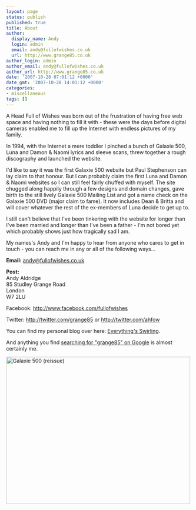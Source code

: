 ```yaml
---
layout: page
status: publish
published: true
title: About
author:
  display_name: Andy
  login: admin
  email: andy@fullofwishes.co.uk
  url: http://www.grange85.co.uk
author_login: admin
author_email: andy@fullofwishes.co.uk
author_url: http://www.grange85.co.uk
date: '2007-10-28 07:01:12 +0000'
date_gmt: '2007-10-28 14:01:12 +0000'
categories:
- miscellaneous
tags: []
---
```

<p>A Head Full of Wishes was born out of the frustration of having free web space and having nothing to fill it with - these were the days before digital cameras enabled me to fill up the Internet with endless pictures of my family.</p>
<p>In 1994, with the Internet a mere toddler I pinched a bunch of Galaxie 500, Luna and Damon & Naomi lyrics and sleeve scans, threw together a rough discography and launched the website.</p>
<p>I'd like to say it was the first Galaxie 500 website but Paul Stephenson can lay claim to that honour. But I can probably claim the first Luna and Damon & Naomi websites so I can still feel fairly chuffed with myself. The site chugged along happily through a few designs and domain changes, gave birth to the still lively Galaxie 500 Mailing List and got a name check on the Galaxie 500 DVD (major claim to fame). It now includes Dean & Britta and will cover whatever the rest of the ex-members of Luna decide to get up to.</p>
<p>I still can't believe that I've been tinkering with the website for longer than I've been married and longer than I've been a father - I'm not bored yet which probably shows just how tragically sad I am.</p>

<p>My names's Andy and I'm happy to hear from anyone who cares to get in touch - you can reach me in any or all of the following ways...</p>
<p><strong>Email:</strong> <a href="mailto:andy@fullofwishes.co.uk">andy@fullofwishes.co.uk</a></p>
<p><strong>Post:</strong><br />
Andy Aldridge<br />
85 Studley Grange Road<br />
London<br />
W7 2LU</p>
<p>Facebook: <a href="http://www.facebook.com/fullofwishes">http://www.facebook.com/fullofwishes</a></p>
<p>Twitter: <a href="http://twitter.com/grange85">http://twitter.com/grange85</a> or <a href="http://twitter.com/ahfow">http://twitter.com/ahfow</a></p>
<p>You can find my personal blog over here: <a href="http://www.grange85.co.uk/swirling">Everything's Swirling</a>.</p>
<p>And anything you find <a href="https://www.google.com/search?q=grange85">searching for "grange85" on Google</a> is almost certainly me.</p>
<p><a href="http://www.flickr.com/photos/grange85/3592561407/" title="Galaxie 500 (reissue) by andyaldridge, on Flickr"><img class="aligncenter" src="https://farm4.staticflickr.com/3403/3592561407_f79467a2c1.jpg" width="500" height="400" alt="Galaxie 500 (reissue)"></a></p>
